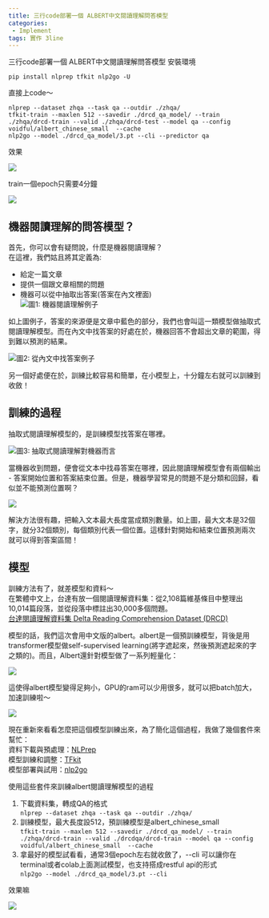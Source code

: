 ```yaml
---                                        
title: 三行code部署一個 ALBERT中文閱讀理解問答模型
categories: 
 - Implement     
tags: 實作 3line
---   
```


三行code部署一個 ALBERT中文閱讀理解問答模型
安裝環境   
   
    pip install nlprep tfkit nlp2go -U   
   
直接上code～   
   
    nlprep --dataset zhqa --task qa --outdir ./zhqa/   
    tfkit-train --maxlen 512 --savedir ./drcd_qa_model/ --train ./zhqa/drcd-train --valid ./zhqa/drcd-test --model qa --config voidful/albert_chinese_small  --cache
    nlp2go --model ./drcd_qa_model/3.pt --cli --predictor qa   
   
效果   
   
![](https://raw.githubusercontent.com/voidful/voidful_blog/master/assets/post_src/tlaq/img1)   
   
   
train一個epoch只需要4分鐘   
   
![](https://raw.githubusercontent.com/voidful/voidful_blog/master/assets/post_src/tlaq/img2)   


## 機器閱讀理解的問答模型？   
   
首先，你可以會有疑問說，什麼是機器閱讀理解？   
在這裡，我們姑且將其定義為:   
   
- 給定一篇文章   
- 提供一個跟文章相關的問題   
- 機器可以從中抽取出答案(答案在內文裡面)   
![圖1: 機器閱讀理解例子](https://raw.githubusercontent.com/voidful/voidful_blog/master/assets/post_src/tlaq/img3)   
   
   
如上圖例子，答案的來源便是文章中藍色的部分，我們也會叫這一類模型做抽取式閱讀理解模型。而在內文中找答案的好處在於，機器回答不會超出文章的範圍，得到難以預測的結果。   
   
![圖2: 從內文中找答案例子](https://raw.githubusercontent.com/voidful/voidful_blog/master/assets/post_src/tlaq/img4)   
   
   
另一個好處便在於，訓練比較容易和簡單，在小模型上，十分鐘左右就可以訓練到收斂！   
   
## 訓練的過程   
抽取式閱讀理解模型的，是訓練模型找答案在哪裡。   
   
![圖3: 抽取式閱讀理解對機器而言](https://raw.githubusercontent.com/voidful/voidful_blog/master/assets/post_src/tlaq/img5)   
   
   
當機器收到問題，便會從文本中找尋答案在哪裡，因此閱讀理解模型會有兩個輸出 - 答案開始位置和答案結束位置。但是，機器學習常見的問題不是分類和回歸，看似並不能預測位置啊？   
   
![](https://raw.githubusercontent.com/voidful/voidful_blog/master/assets/post_src/tlaq/img6)   
   
   
解決方法很有趣，把輸入文本最大長度當成類別數量。如上圖，最大文本是32個字，就分32個類別，每個類別代表一個位置。這樣針對開始和結束位置預測兩次就可以得到答案區間！   
   
   
## 模型   
訓練方法有了，就差模型和資料～   
在繁體中文上，台達有放一個閱讀理解資料集：從2,108篇維基條目中整理出10,014篇段落，並從段落中標註出30,000多個問題。   
[台達閱讀理解資料集 Delta Reading Comprehension Dataset (DRCD)](https://github.com/DRCKnowledgeTeam/DRCD)   
   
模型的話，我們這次會用中文版的albert。albert是一個預訓練模型，背後是用transformer模型做self-supervised learning(將字遮起來，然後預測遮起來的字之類的)。而且，Albert還針對模型做了一系列輕量化：   
   
![](https://raw.githubusercontent.com/voidful/voidful_blog/master/assets/post_src/tlaq/img7)   
   
   
這使得albert模型變得足夠小，GPU的ram可以少用很多，就可以把batch加大，加速訓練啦～   
   
![](https://raw.githubusercontent.com/voidful/voidful_blog/master/assets/post_src/tlaq/img8)   
   
   
現在重新來看看怎麼把這個模型訓練出來，為了簡化這個過程，我做了幾個套件來幫忙：   
資料下載與預處理：[NLPrep](https://github.com/voidful/NLPrep)   
模型訓練和調整：[TFkit](https://github.com/voidful/TFkit)   
模型部署與試用：[nlp2go](https://github.com/voidful/nlp2go)   
   
使用這些套件來訓練albert閱讀理解模型的過程   
   
1. 下載資料集，轉成QA的格式   
`nlprep --dataset zhqa --task qa --outdir ./zhqa/ ` 
2. 訓練模型，最大長度設512，預訓練模型是albert_chinese_small   
`tfkit-train --maxlen 512 --savedir ./drcd_qa_model/ --train ./zhqa/drcd-train --valid ./drcdqa/drcd-train --model qa --config voidful/albert_chinese_small  --cache`   
3. 拿最好的模型試看看，通常3個epoch左右就收斂了，--cli 可以讓你在terminal或者colab上面測試模型，也支持搭成restful api的形式   
`nlp2go --model ./drcd_qa_model/3.pt --cli ` 
   
效果嘛   
   
![](https://raw.githubusercontent.com/voidful/voidful_blog/master/assets/post_src/tlaq/img1)   
   
   
